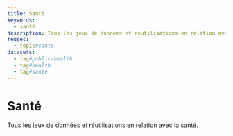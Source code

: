 ```yaml
---
title: Santé
keywords:
  - santé
description: Tous les jeux de données et réutilisations en relation avec la santé.
reuses:
  - topic#sante
datasets:
  - tag#public-health
  - tag#health
  - tag#sante
---
```

# Santé

Tous les jeux de données et réutilisations en relation avec la santé.

